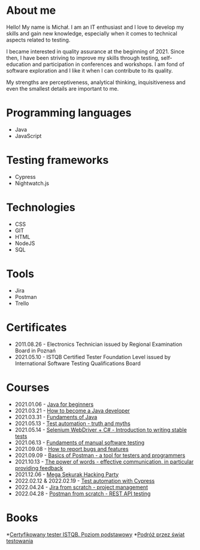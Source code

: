 # About me
Hello! My name is Michał. I am an IT enthusiast and I love to develop my skills and gain new knowledge, especially when it comes to technical aspects related to testing.

I became interested in quality assurance at the beginning of 2021. Since then, I have been striving to improve my skills through testing, self-education and participation in conferences and workshops. I am fond of software exploration and I like it when I can contribute to its quality.

My strengths are perceptiveness, analytical thinking, inquisitiveness and even the smallest details are important to me.

# Programming languages
* Java
* JavaScript

# Testing frameworks
* Cypress
* Nightwatch.js

# Technologies
* CSS
* GIT
* HTML
* NodeJS
* SQL

# Tools
* Jira
* Postman
* Trello

# Certificates
* 2011.08.26 - Electronics Technician issued by Regional Examination Board in Poznań
* 2021.05.10 - ISTQB Certified Tester Foundation Level issued by International Software Testing Qualifications Board

# Courses
* 2021.01.06 - [Java for beginners](https://strefakursow.pl/kursy/programowanie/kurs_java_dla_zielonych.html)
* 2021.03.21 - [How to become a Java developer](https://strefakursow.pl/kursy/programowanie/jak_zostac_developerem_java.html)
* 2021.03.31 - [Fundaments of Java](https://strefakursow.pl/kursy/programowanie/fundamenty_jezyka_java.html)
* 2021.05.13 - [Test automation - truth and myths](http://successpoint.pl/strefa_testera_automatyzacja_testowania_2020)
* 2021.05.14 - [Selenium WebDriver + C# - Introduction to writing stable tests](http://successpoint.pl/strefa_testera_automatyzacja_testowania_2020#ii-dzie%C5%84---1-warsztat---selenium-webdriver-+-c)
* 2021.06.13 - [Fundaments of manual software testing](https://www.udemy.com/course/kurs-testowania-oprogramowania/)
* 2021.09.08 - [How to report bugs and features](https://tydzienprogramisty.pl/wydarzenie/data-science-warsztaty/)
* 2021.09.09 - [Basics of Postman - a tool for testers and programmers](https://tydzienprogramisty.pl/wydarzenie/sobota-z-programowaniem-warsztaty/) 
* 2021.10.13 - [The power of words - effective communication, in particular providing feedback](https://testwarez.pl/event/slow-moc-sprawcza-czyli-o-skutecznej-komunikacji-ze-szczegolnym-uwzglednieniem-feedbacku)
* 2021.12.06 - [Mega Sekurak Hacking Party](https://hackingparty.pl/wydarzenia/6-12-2021/)
* 2022.02.12 & 2022.02.19 - [Test automation with Cypress](https://testuj.pl/karta-szkolenia/automatyzacja-testow-w-cypress)
* 2022.04.24 - [Jira from scratch - project management](https://www.udemy.com/course/kurs-jira-od-podstaw-zarzadzanie-projektami/)
* 2022.04.28 - [Postman from scratch - REST API testing](https://www.udemy.com/course/postman-od-podstaw-testowanie-rest-api/)

# Books
*[Certyfikowany tester ISTQB. Poziom podstawowy](https://helion.pl/ksiazki/certyfikowany-tester-istqb-poziom-podstawowy-adam-roman-lucjan-stapp,ctispp.htm#format/d)
*[Podróż przez świat testowania](https://www.funwithbugs.com/)

